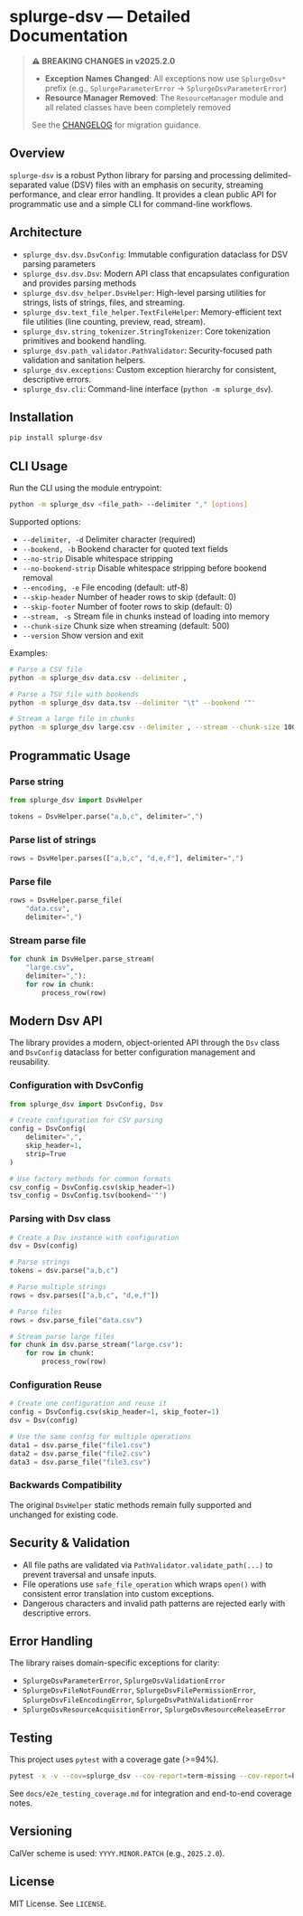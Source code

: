 # splurge-dsv — Detailed Documentation

> **⚠️ BREAKING CHANGES in v2025.2.0**
>
> - **Exception Names Changed**: All exceptions now use `SplurgeDsv*` prefix (e.g., `SplurgeParameterError` → `SplurgeDsvParameterError`)
> - **Resource Manager Removed**: The `ResourceManager` module and all related classes have been completely removed
>
> See the [CHANGELOG](CHANGELOG.md) for migration guidance.

## Overview
`splurge-dsv` is a robust Python library for parsing and processing delimited-separated value (DSV) files with an emphasis on security, streaming performance, and clear error handling. It provides a clean public API for programmatic use and a simple CLI for command-line workflows.

## Architecture
- `splurge_dsv.dsv.DsvConfig`: Immutable configuration dataclass for DSV parsing parameters
- `splurge_dsv.dsv.Dsv`: Modern API class that encapsulates configuration and provides parsing methods
- `splurge_dsv.dsv_helper.DsvHelper`: High-level parsing utilities for strings, lists of strings, files, and streaming.
- `splurge_dsv.text_file_helper.TextFileHelper`: Memory-efficient text file utilities (line counting, preview, read, stream).
- `splurge_dsv.string_tokenizer.StringTokenizer`: Core tokenization primitives and bookend handling.
- `splurge_dsv.path_validator.PathValidator`: Security-focused path validation and sanitation helpers.
- `splurge_dsv.exceptions`: Custom exception hierarchy for consistent, descriptive errors.
- `splurge_dsv.cli`: Command-line interface (`python -m splurge_dsv`).

## Installation
```bash
pip install splurge-dsv
```

## CLI Usage
Run the CLI using the module entrypoint:
```bash
python -m splurge_dsv <file_path> --delimiter "," [options]
```

Supported options:
- `--delimiter, -d` Delimiter character (required)
- `--bookend, -b` Bookend character for quoted text fields
- `--no-strip` Disable whitespace stripping
- `--no-bookend-strip` Disable whitespace stripping before bookend removal
- `--encoding, -e` File encoding (default: utf-8)
- `--skip-header` Number of header rows to skip (default: 0)
- `--skip-footer` Number of footer rows to skip (default: 0)
- `--stream, -s` Stream file in chunks instead of loading into memory
- `--chunk-size` Chunk size when streaming (default: 500)
- `--version` Show version and exit

Examples:
```bash
# Parse a CSV file
python -m splurge_dsv data.csv --delimiter ,

# Parse a TSV file with bookends
python -m splurge_dsv data.tsv --delimiter "\t" --bookend '"'

# Stream a large file in chunks
python -m splurge_dsv large.csv --delimiter , --stream --chunk-size 1000
```

## Programmatic Usage
### Parse string
```python
from splurge_dsv import DsvHelper

tokens = DsvHelper.parse("a,b,c", delimiter=",")
```

### Parse list of strings
```python
rows = DsvHelper.parses(["a,b,c", "d,e,f"], delimiter=",")
```

### Parse file
```python
rows = DsvHelper.parse_file(
    "data.csv",
    delimiter=",")
```

### Stream parse file
```python
for chunk in DsvHelper.parse_stream(
    "large.csv",
    delimiter=","):
    for row in chunk:
        process_row(row)
```

## Modern Dsv API

The library provides a modern, object-oriented API through the `Dsv` class and `DsvConfig` dataclass for better configuration management and reusability.

### Configuration with DsvConfig
```python
from splurge_dsv import DsvConfig, Dsv

# Create configuration for CSV parsing
config = DsvConfig(
    delimiter=",",
    skip_header=1,
    strip=True
)

# Use factory methods for common formats
csv_config = DsvConfig.csv(skip_header=1)
tsv_config = DsvConfig.tsv(bookend='"')
```

### Parsing with Dsv class
```python
# Create a Dsv instance with configuration
dsv = Dsv(config)

# Parse strings
tokens = dsv.parse("a,b,c")

# Parse multiple strings
rows = dsv.parses(["a,b,c", "d,e,f"])

# Parse files
rows = dsv.parse_file("data.csv")

# Stream parse large files
for chunk in dsv.parse_stream("large.csv"):
    for row in chunk:
        process_row(row)
```

### Configuration Reuse
```python
# Create one configuration and reuse it
config = DsvConfig.csv(skip_header=1, skip_footer=1)
dsv = Dsv(config)

# Use the same config for multiple operations
data1 = dsv.parse_file("file1.csv")
data2 = dsv.parse_file("file2.csv")
data3 = dsv.parse_file("file3.csv")
```

### Backwards Compatibility
The original `DsvHelper` static methods remain fully supported and unchanged for existing code.

## Security & Validation
- All file paths are validated via `PathValidator.validate_path(...)` to prevent traversal and unsafe inputs.
- File operations use `safe_file_operation` which wraps `open()` with consistent error translation into custom exceptions.
- Dangerous characters and invalid path patterns are rejected early with descriptive errors.

## Error Handling
The library raises domain-specific exceptions for clarity:
- `SplurgeDsvParameterError`, `SplurgeDsvValidationError`
- `SplurgeDsvFileNotFoundError`, `SplurgeDsvFilePermissionError`, `SplurgeDsvFileEncodingError`, `SplurgeDsvPathValidationError`
- `SplurgeDsvResourceAcquisitionError`, `SplurgeDsvResourceReleaseError`

## Testing
This project uses `pytest` with a coverage gate (>=94%).
```bash
pytest -x -v --cov=splurge_dsv --cov-report=term-missing --cov-report=html
```

See `docs/e2e_testing_coverage.md` for integration and end-to-end coverage notes.

## Versioning
CalVer scheme is used: `YYYY.MINOR.PATCH` (e.g., `2025.2.0`).

## License
MIT License. See `LICENSE`.


